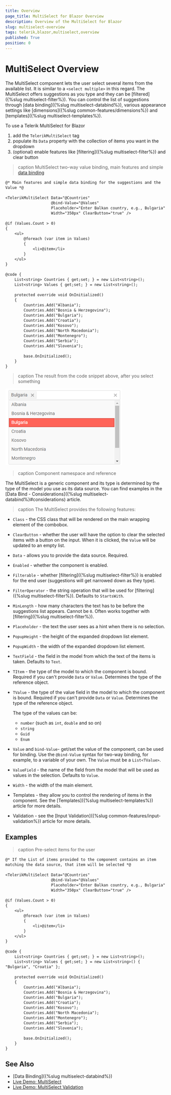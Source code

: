 ```yaml
---
title: Overview
page_title: MultiSelect for Blazor Overview
description: Overview of the MultiSelect for Blazor
slug: multiselect-overview
tags: telerik,blazor,multiselect,overview
published: True
position: 0
---
```


# MultiSelect Overview

The MultiSelect component lets the user select several items from the available list. It is similar to a `<select multiple>` in this regard. The MultiSelect offers suggestions as you type and they can be [filtered]({%slug multiselect-filter%}). You can control the list of suggestions through [data binding]({%slug multiselect-databind%}), various appearance settings like [dimensions]({%slug common-features/dimensions%}) and [templates]({%slug multiselect-templates%}).

To use a Telerik MultiSelect for Blazor

1. add the `TelerikMultiSelect` tag
1. populate its `Data` property with the collection of items you want in the dropdown
1. (optional) enable features like [filtering]({%slug multiselect-filter%}) and clear button

>caption MultiSelect two-way value binding, main features and simple [data binding](data-bind)

````CSHTML
@* Main features and simple data binding for the suggestions and the Value *@

<TelerikMultiSelect Data="@Countries"
                    @bind-Value="@Values"
                    Placeholder="Enter Balkan country, e.g., Bulgaria"
                    Width="350px" ClearButton="true" />

@if (Values.Count > 0)
{
    <ul>
        @foreach (var item in Values)
        {
            <li>@item</li>
        }
    </ul>
}

@code {
    List<string> Countries { get;set; } = new List<string>();
    List<string> Values { get;set; } = new List<string>();

    protected override void OnInitialized()
    {
        Countries.Add("Albania");
        Countries.Add("Bosnia & Herzegovina");
        Countries.Add("Bulgaria");
        Countries.Add("Croatia");
        Countries.Add("Kosovo");
        Countries.Add("North Macedonia");
        Countries.Add("Montenegro");
        Countries.Add("Serbia");
        Countries.Add("Slovenia");

        base.OnInitialized();
    }
}

````

>caption The result from the code snippet above, after you select something

![](images/multiselect-overview.png)

>caption Component namespace and reference

The MultiSelect is a generic component and its type is determined by the type of the model you use as its data source. You can find examples in the [Data Bind - Considerations]({%slug multiselect-databind%}#considerations) article.

>caption The MultiSelect provides the following features:

* `Class` - the CSS class that will be rendered on the main wrapping element of the combobox.
* `ClearButton` - whether the user will have the option to clear the selected items with a button on the input. When it is clicked, the `Value` will be updated to an empty list.
* `Data` - allows you to provide the data source. Required.
* `Enabled` - whether the component is enabled.
* `Filterable` - whether [filtering]({%slug multiselect-filter%}) is enabled for the end user (suggestions will get narrowed down as they type).
* `FilterOperator` - the string operation that will be used for [filtering]({%slug multiselect-filter%}). Defaults to `StartsWith`.
* `MinLength` - how many characters the text has to be before the suggestions list appears. Cannot be `0`. Often works together with [filtering]({%slug multiselect-filter%}).
* `Placeholder` - the text the user sees as a hint when there is no selection.
* `PopupHeight` - the height of the expanded dropdown list element.
* `PopupWidth` - the width of the expanded dropdown list element.
* `TextField` - the field in the model from which the text of the items is taken. Defaults to `Text`.
* `TItem` - the type of the model to which the component is bound. Required if you can't provide `Data` or `Value`. Determines the type of the reference object.
* `TValue` - the type of the value field in the model to which the component is bound. Required if you can't provide `Data` or `Value`. Determines the type of the reference object.

    The type of the values can be:
    
    * `number` (such as `int`, `double` and so on)
    * `string`
    * `Guid`
    * `Enum`
    
* `Value` and `bind-Value`- get/set the value of the component, can be used for binding. Use the `@bind-Value` syntax for two-way binding, for example, to a variable of your own. The `Value` must be a `List<TValue>`.
* `ValueField` - the name of the field from the model that will be used as values in the selection. Defaults to `Value`.
* `Width` - the width of the main element.
* Templates - they allow you to control the rendering of items in the component. See the [Templates]({%slug multiselect-templates%}) article for more details.
* Validation - see the [Input Validation]({%slug common-features/input-validation%}) article for more details.


## Examples

>caption Pre-select items for the user

````CSHTML
@* If the List of items provided to the component contains an item matching the data source, that item will be selected *@

<TelerikMultiSelect Data="@Countries"
                    @bind-Value="@Values"
                    Placeholder="Enter Balkan country, e.g., Bulgaria"
                    Width="350px" ClearButton="true" />

@if (Values.Count > 0)
{
    <ul>
        @foreach (var item in Values)
        {
            <li>@item</li>
        }
    </ul>
}

@code {
    List<string> Countries { get;set; } = new List<string>();
    List<string> Values { get;set; } = new List<string>() { "Bulgaria", "Croatia" };

    protected override void OnInitialized()
    {
        Countries.Add("Albania");
        Countries.Add("Bosnia & Herzegovina");
        Countries.Add("Bulgaria");
        Countries.Add("Croatia");
        Countries.Add("Kosovo");
        Countries.Add("North Macedonia");
        Countries.Add("Montenegro");
        Countries.Add("Serbia");
        Countries.Add("Slovenia");

        base.OnInitialized();
    }
}
````

## See Also

  * [Data Binding]({%slug multiselect-databind%})
  * [Live Demo: MultiSelect](https://demos.telerik.com/blazor-ui/multiselect/overview)
  * [Live Demo: MultiSelect Validation](https://demos.telerik.com/blazor-ui/multiselect/validation)

